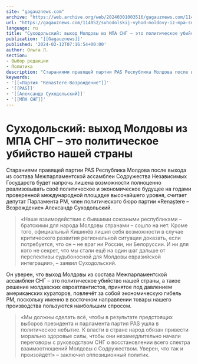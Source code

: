 ```yaml
---
site: "gagauznews.com"
archive: "https://web.archive.org/web/20240301003516/gagauznews.com/114052/suhodolskij-vyhod-moldovy-iz-mpa-sng-eto-politicheskoe-ubijstvo-nashej-strany.html"
url: "https://gagauznews.com/114052/suhodolskij-vyhod-moldovy-iz-mpa-sng-eto-politicheskoe-ubijstvo-nashej-strany.html"
language: ru
title: "Суходольский: выход Молдовы из МПА СНГ – это политическое убийство нашей страны"
publication: '[[Gagauznews]]'
published: '2024-02-12T07:16:54+00:00'
author: Ольга Л.
section:
- Выбор редакции
- Политика
description: "Стараниями правящей партии PAS Республика Молдова после выхода из состава Межпарламентской ассамблеи Содружества Независимых Государств будет напрочь лишена возможности полноценно реализовывать своё политическое и экономическое будущее на годами проверенной международной площадке высочайшего уровня, считает депутат Парламента РМ, член политического бюро партии «Renaștere – Возрождение» Александр Суходольский. «Наше взаимодействие с бывшими союзными республиками – братскими для народа Молдовы странами – сошло на нет. Кроме того, официальный Кишинёв лишил себя возможности в случае критического развития региональной ситуации доказать, если потребуется, что он – не враг ни России, ни Белоруссии. И ни для кого не секрет, что мы стали ещё на один шаг […]"
keywords:
- '[[«Партия "Renastere-Возрождение"]]'
- '[[PAS]]'
- '[[Александр Суходольский]]'
- '[[МПА СНГ]]'
---
```


# Суходольский: выход Молдовы из МПА СНГ – это политическое убийство нашей страны

Стараниями правящей партии PAS Республика Молдова после выхода из состава Межпарламентской ассамблеи Содружества Независимых Государств будет напрочь лишена возможности полноценно реализовывать своё политическое и экономическое будущее на годами проверенной международной площадке высочайшего уровня, считает депутат Парламента РМ, член политического бюро партии «Renaștere – Возрождение» Александр Суходольский.

> «Наше взаимодействие с бывшими союзными республиками – братскими для народа Молдовы странами – сошло на нет. Кроме того, официальный Кишинёв лишил себя возможности в случае критического развития региональной ситуации доказать, если потребуется, что он – не враг ни России, ни Белоруссии. И ни для кого не секрет, что мы стали ещё на один шаг дальше от перспективы судьбоносной для Молдовы евразийской интеграции», – заявил Суходольский.

Он уверен, что выход Молдовы из состава Межпарламентской ассамблеи СНГ – это политическое убийство нашей страны, а такое решение молдавских евроатлантистов, принятое под давлением американских кураторов, повлечёт за собой экономическую гибель РМ, поскольку именно в восточном направлении товары нашего производства пользуются наибольшим спросом.

> «Мы должны сделать всё, чтобы в результате предстоящих выборов президента и парламента партия PAS ушла в политическое небытие. К власти в стране народ обязан привести морально здоровые силы, чтобы они незамедлительно начали переговоры с руководством СНГ о восстановлении всего спектра взаимоотношений Молдовы с Содружеством. Уверен, что так и произойдёт!» – заключил оппозиционный политик.